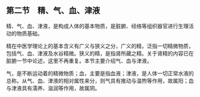 ## 第二节　精、气、血、津液

精、气、血、津液，是构成人体的基本物质，是脏腑、经络等组织器官进行生理活动的物质基础。

精在中医学理论上的基本含义有广义与狭义之分，广义的精，泛指一切精微物质，包括气、血、津液及水谷精微。狭义的精，是指肾所藏之精。关于肾精的内容已在脏腑一节中论述，这里不再重复。本节主要介绍气、血与津液。

气，是不断运动着的精微物质；血，主要是指血液；津液，是人体一切正常水液的总称。从气、血、津液的相对属性来分，则气具有推动与温煦等作用，故属阳；血与津液具有濡养、滋润等作用，故属阴。
